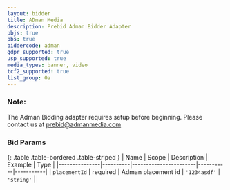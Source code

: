 ```yaml
---
layout: bidder
title: ADman Media
description: Prebid Adman Bidder Adapter
pbjs: true
pbs: true
biddercode: adman
gdpr_supported: true
usp_supported: true
media_types: banner, video
tcf2_supported: true
list_group: 0a
---
```


### Note:

The Adman Bidding adapter requires setup before beginning. Please contact us at prebid@admanmedia.com

### Bid Params

{: .table .table-bordered .table-striped }
| Name          | Scope    | Description           | Example   | Type      |
|---------------|----------|-----------------------|-----------|-----------|
| `placementId`      | required | Adman placement id         | `'1234asdf'`    | `'string'` |
